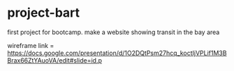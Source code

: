 # project-bart
first project for bootcamp. make a website showing transit in the bay area

wireframe link = https://docs.google.com/presentation/d/1O2DQtPsm27hcq_koctIjVPLif1M3BBrax66ZtYAuoVA/edit#slide=id.p
